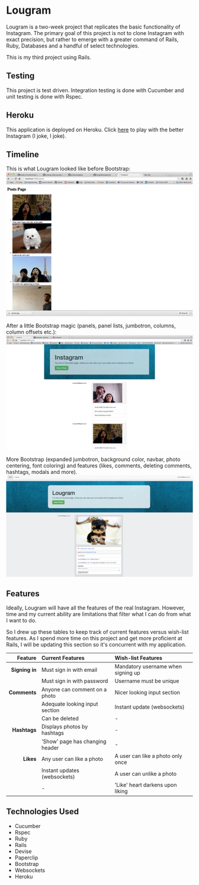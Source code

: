 Lougram
===
Lougram is a two-week project that replicates the basic functionality of Instagram. The primary goal of this project is not to clone Instagram with exact precision, but rather to emerge with a greater command of Rails, Ruby, Databases and a handful of select technologies. 

This is my third project using Rails. 

Testing
---
This project is test driven. Integration testing is done with Cucumber and unit testing is done with Rspec.

Heroku
---
This application is deployed on Heroku. Click [here] to play with the better Instagram (I joke, I joke).

Timeline
---

This is what Lougram looked like before Bootstrap:
![](README_images/img/unstyled_instagram.png)


After a little Bootstrap magic (panels, panel lists, jumbotron, columns, column offsets etc.):
![](README_images/img/progression_one.png)


More Bootstrap (expanded jumbotron, background color, navbar, photo centering, font coloring) and features (likes, comments, deleting comments, hashtags, modals and more).
![](README_images/img/progression_two.png)

Features
---
Ideally, Lougram will have all the features of the real Instagram. However, time and my current ability are limitations that filter what I can do from what I want to do.

So I drew up these tables to keep track of current features versus wish-list features. As I spend more time on this project and get more proficient at Rails, I will be updating this section so it's concurrent with my application.

Feature         | Current Features                       | Wish-list Features
---------------:| :------------------------------------- |:-------------------------------------
**Signing in**  | Must sign in with email                | Mandatory username when signing up
                | Must sign in with password             | Username must be unique
**Comments**    | Anyone can comment on a photo          | Nicer looking input section
                | Adequate looking input section         | Instant update (websockets)
                | Can be deleted                         | -
**Hashtags**    | Displays photos by hashtags            | -
                | 'Show' page has changing header        | -
**Likes**       | Any user can like a photo              | A user can like a photo only once
                | Instant updates (websockets)           | A user can unlike a photo
                | -                                      | 'Like' heart darkens upon liking

Technologies Used
---
* Cucumber
* Rspec
* Ruby
* Rails
* Devise
* Paperclip
* Bootstrap
* Websockets
* Heroku


[here]:http://lougram.herokuapp.com/
